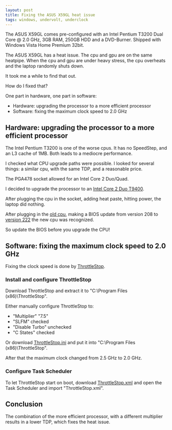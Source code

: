 ```yaml
---
layout: post
title: Fixing the ASUS X59GL heat issue
tags: windows, undervolt, underclock
---
```


The ASUS X59GL comes pre-configured with an Intel Pentium T3200 Dual Core @ 2.0 GHz, 3GB RAM, 250GB HDD and a DVD-Burner. Shipped with Windows Vista Home Premium 32bit.

The ASUS X59GL has a heat issue. The cpu and gpu are on the same heatpipe. When the cpu and gpu are under heavy stress, the cpu overheats and the laptop randomly shuts down.

It took me a while to find that out.

How do I fixed that?

One part in hardware, one part in software:

- Hardware: upgrading the processor to a more efficient processor
- Software: fixing the maximum clock speed to 2.0 GHz

## Hardware: upgrading the processor to a more efficient processor

The Intel Pentium T3200 is one of the worse cpus. It has no SpeedStep, and an L3 cache of 1MB. Both leads to a mediocre performance.

I checked what CPU upgrade paths were possible. I looked for several things: a similar cpu, with the same TDP, and a reasonable price.

The PGA478 socket allowed for an Intel Core 2 Duo/Quad.

I decided to upgrade the processor to an [Intel Core 2 Duo T9400](http://www.cpu-world.com/sspec/SL/SLGEK.html).

After plugging the cpu in the socket, adding heat paste, hitting power, the laptop did nothing.

After plugging in the [old cpu](http://www.cpu-world.com/sspec/SL/SLAVG.html), making a BIOS update from version 208 to [version 222](https://dlcdnets.asus.com/pub/ASUS/nb/F5GL/F5GLAS222.zip) the new cpu was recognized.

So update the BIOS before you upgrade the CPU!

## Software: fixing the maximum clock speed to 2.0 GHz

Fixing the clock speed is done by [ThrottleStop](https://www.techpowerup.com/download/techpowerup-throttlestop/).

### Install and configure ThrottleStop

Download ThrottleStop and extract it to "C:\Program Files (x86)\ThrottleStop".

Either manually configure ThrottleStop to:

* "Multiplier" "7.5"
* "SLFM" checked
* "Disable Turbo" unchecked
* "C States" checked

Or download [ThrottleStop.ini](https://github.com/ikem-krueger/ikem-krueger.github.io/raw/master/_files/ThrottleStop/ThrottleStop.ini) and put it into "C:\Program Files (x86)\ThrottleStop".

After that the maximum clock changed from 2.5 GHz to 2.0 GHz.

### Configure Task Scheduler

To let ThrottleStop start on boot, download [ThrottleStop.xml](https://github.com/ikem-krueger/ikem-krueger.github.io/raw/master/_files/ThrottleStop/ThrottleStop.xml) and open the Task Scheduler and import "ThrottleStop.xml".

## Conclusion

The combination of the more efficient processor, with a different multiplier results in a lower TDP, which fixes the heat issue.
